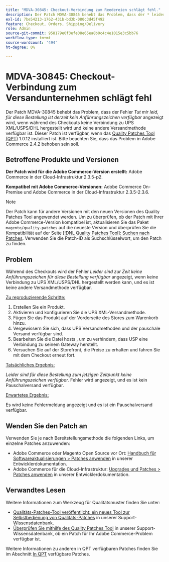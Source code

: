 ```yaml
---
title: "MDVA-30845: Checkout-Verbindung zum Reedereien schlägt fehl."
description: Der Patch MDVA-30845 behebt das Problem, dass der * leider keine Anführungszeichen für diese Bestellung zu diesem Zeitpunkt*-Fehler angezeigt wird, wenn beim Checkout keine Verbindung mit UPS XML/USPS/DHL hergestellt wird und keine andere Versandmethode verfügbar ist. Dieser Patch ist verfügbar, wenn das [Quality Patches Tool (QPT)](/help/announcements/adobe-commerce-announcements/magento-quality-patches-released-new-tool-to-self-serve-quality-patches.md) 1.0.12 installiert ist. Bitte beachten Sie, dass das Problem in Adobe Commerce 2.4.2 behoben sein soll.
exl-id: 7be54213-1762-431b-bd3b-080c3d45f492
feature: Checkout, Orders, Shipping/Delivery
role: Admin
source-git-commit: 958179e0f3efe08e65ea8b0c4c4e1015e3c5bb76
workflow-type: tm+mt
source-wordcount: '494'
ht-degree: 0%

---
```


# MDVA-30845: Checkout-Verbindung zum Versandunternehmen schlägt fehl

Der Patch MDVA-30845 behebt das Problem, dass der Fehler *Tut mir leid, für diese Bestellung ist derzeit kein Anführungszeichen verfügbar* angezeigt wird, wenn während des Checkouts keine Verbindung zu UPS XML/USPS/DHL hergestellt wird und keine andere Versandmethode verfügbar ist. Dieser Patch ist verfügbar, wenn das [Quality Patches Tool (QPT)](/help/announcements/adobe-commerce-announcements/magento-quality-patches-released-new-tool-to-self-serve-quality-patches.md) 1.0.12 installiert ist. Bitte beachten Sie, dass das Problem in Adobe Commerce 2.4.2 behoben sein soll.

## Betroffene Produkte und Versionen

**Der Patch wird für die Adobe Commerce-Version erstellt:** Adobe Commerce in der Cloud-Infrastruktur 2.3.5-p2.

**Kompatibel mit Adobe Commerce-Versionen:** Adobe Commerce On-Premise und Adobe Commerce in der Cloud-Infrastruktur 2.3.5-2.3.6.

>[!NOTE]
>
>Der Patch kann für andere Versionen mit den neuen Versionen des Quality Patches Tool angewendet werden. Um zu überprüfen, ob der Patch mit Ihrer Adobe Commerce-Version kompatibel ist, aktualisieren Sie das Paket `magento/quality-patches` auf die neueste Version und überprüfen Sie die Kompatibilität auf der Seite [[!DNL Quality Patches Tool]: Suchen nach Patches](https://devdocs.magento.com/quality-patches/tool.html#patch-grid). Verwenden Sie die Patch-ID als Suchschlüsselwort, um den Patch zu finden.

## Problem

Während des Checkouts wird der Fehler *Leider sind zur Zeit keine Anführungszeichen für diese Bestellung verfügbar* angezeigt, wenn keine Verbindung zu UPS XML/USPS/DHL hergestellt werden kann, und es ist keine andere Versandmethode verfügbar.

<u>Zu reproduzierende Schritte:</u>

1. Erstellen Sie ein Produkt.
1. Aktivieren und konfigurieren Sie die UPS XML-Versandmethode.
1. Fügen Sie das Produkt auf der Vorderseite des Stores zum Warenkorb hinzu.
1. Vergewissern Sie sich, dass UPS Versandmethoden und der pauschale Versand verfügbar sind.
1. Bearbeiten Sie die Datei hosts , um zu verhindern, dass USP eine Verbindung zu seinem Gateway herstellt.
1. Versuchen Sie auf der Storefront, die Preise zu erhalten und fahren Sie mit dem Checkout erneut fort.

<u>Tatsächliches Ergebnis:</u>

*Leider sind für diese Bestellung zum jetzigen Zeitpunkt keine Anführungszeichen verfügbar.* Fehler wird angezeigt, und es ist kein Pauschalversand verfügbar.

<u>Erwartetes Ergebnis:</u>

Es wird keine Fehlermeldung angezeigt und es ist ein Pauschalversand verfügbar.

## Wenden Sie den Patch an

Verwenden Sie je nach Bereitstellungsmethode die folgenden Links, um einzelne Patches anzuwenden:

* Adobe Commerce oder Magento Open Source vor Ort: [Handbuch für Softwareaktualisierungen > Patches anwenden](https://devdocs.magento.com/guides/v2.4/comp-mgr/patching/mqp.html) in unserer Entwicklerdokumentation.
* Adobe Commerce für die Cloud-Infrastruktur: [Upgrades und Patches > Patches anwenden](https://devdocs.magento.com/cloud/project/project-patch.html) in unserer Entwicklerdokumentation.


## Verwandtes Lesen

Weitere Informationen zum Werkzeug für Qualitätsmuster finden Sie unter:

* [Qualitäts-Patches-Tool veröffentlicht: ein neues Tool zur Selbstbedienung von Qualitäts-Patches](/help/announcements/adobe-commerce-announcements/magento-quality-patches-released-new-tool-to-self-serve-quality-patches.md) in unserer Support-Wissensdatenbank.
* [Überprüfen Sie mithilfe des Quality Patches Tool](/help/support-tools/patches-available-in-qpt-tool/check-patch-for-magento-issue-with-magento-quality-patches.md) in unserer Support-Wissensdatenbank, ob ein Patch für Ihr Adobe Commerce-Problem verfügbar ist.

Weitere Informationen zu anderen in QPT verfügbaren Patches finden Sie im Abschnitt [In QPT](https://support.magento.com/hc/en-us/sections/360010506631-Patches-available-in-MQP-tool-) verfügbare Patches.
